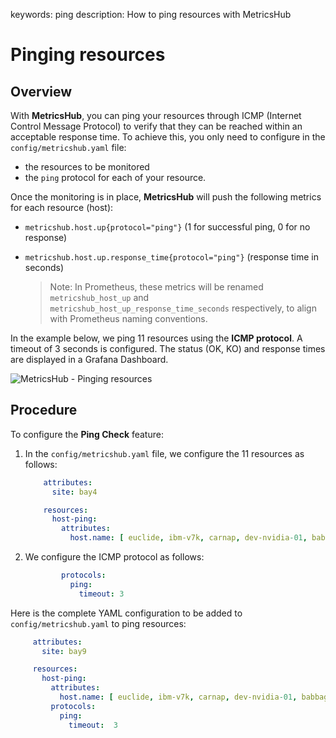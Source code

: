 keywords: ping
description: How to ping resources with MetricsHub

# Pinging resources

## Overview

With **MetricsHub**, you can ping your resources through ICMP (Internet Control Message Protocol) to verify that they can be reached within an acceptable response time. To achieve this, you only need to configure in the `config/metricshub.yaml` file:
* the resources to be monitored 
* the `ping` protocol for each of your resource.

Once the monitoring is in place, **MetricsHub** will push the following metrics for each resource (host):

* `metricshub.host.up{protocol="ping"}` (1 for successful ping, 0 for no response)
* `metricshub.host.up.response_time{protocol="ping"}` (response time in seconds)

  > Note: In Prometheus, these metrics will be renamed `metricshub_host_up` and `metricshub_host_up_response_time_seconds` respectively, to align with Prometheus naming conventions.

In the example below, we ping 11 resources using the **ICMP protocol**. A timeout of 3 seconds is configured. The status (OK, KO) and response times are displayed in a Grafana Dashboard.

![MetricsHub - Pinging resources](../images/metricshub-ping-check-feature.png)

## Procedure

To configure the **Ping Check** feature: 

1. In the `config/metricshub.yaml` file, we configure the 11 resources as follows:

    ```yaml
        attributes:
          site: bay4

        resources:
          host-ping:
            attributes:
              host.name: [ euclide, ibm-v7k, carnap, dev-nvidia-01, babbage, morgan, toland, ibm-fs900, hmc-ds-1, hmc-ds-2, sup-fuji-01 ]
    ```

2. We configure the ICMP protocol as follows:

    ```yaml
            protocols:
              ping:
                timeout: 3  
    ```

Here is the complete YAML configuration to be added to `config/metricshub.yaml` to ping resources:

   ```yaml
        attributes:
          site: bay9

        resources:
          host-ping:
            attributes:
              host.name: [ euclide, ibm-v7k, carnap, dev-nvidia-01, babbage, morgan, toland, ibm-fs900, hmc-ds-1, hmc-ds-2, sup-fuji-01 ]
            protocols:
              ping:
                timeout:  3  
  ```